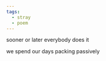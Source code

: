 ```yaml
---
tags:
  - stray
  - poem
---
```

sooner or later
everybody does it

we spend our days packing
passively